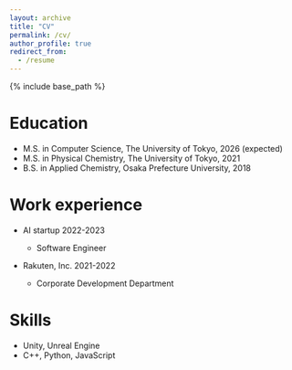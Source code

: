 ```yaml
---
layout: archive
title: "CV"
permalink: /cv/
author_profile: true
redirect_from:
  - /resume
---
```


{% include base_path %}

Education
======
* M.S. in Computer Science, The University of Tokyo, 2026 (expected)
* M.S. in Physical Chemistry, The University of Tokyo, 2021
* B.S. in Applied Chemistry, Osaka Prefecture University, 2018

Work experience
======
* AI startup 2022-2023
  * Software Engineer

* Rakuten, Inc. 2021-2022
  * Corporate Development Department


  
Skills
======
* Unity, Unreal Engine
* C++, Python, JavaScript

<!-- Publications
======
  <ul>{% for post in site.publications reversed %}
    {% include archive-single-cv.html %}
  {% endfor %}</ul>
  
Talks
======
  <ul>{% for post in site.talks reversed %}
    {% include archive-single-talk-cv.html  %}
  {% endfor %}</ul>
  
Teaching
======
  <ul>{% for post in site.teaching reversed %}
    {% include archive-single-cv.html %}
  {% endfor %}</ul>
  
Service and leadership
======
* Currently signed in to 43 different slack teams -->
